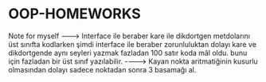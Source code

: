 # OOP-HOMEWORKS
Note for myself ---> Interface ile beraber kare ile dikdortgen metdolarını üst sınıfta kodlarken şimdi interface ile beraber zorunluluktan dolayı kare ve dikdortgende aynı seyleri yazmak fazladan 100 satır koda mâl oldu. bunu için fazladan bir üst sınıf yazılabilir.
----> Kayan nokta aritmatiğinin kusurlu olmasından dolayı sadece noktadan sonra 3 basamağı al.
